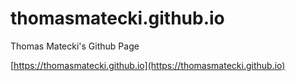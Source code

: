 # thomasmatecki.github.io
Thomas Matecki's Github Page

[https://thomasmatecki.github.io](https://thomasmatecki.github.io)
